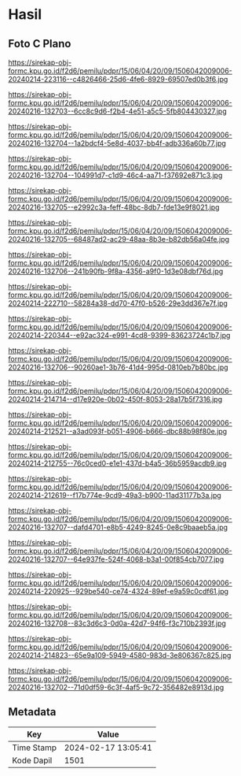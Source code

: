 # Hasil

## Foto C Plano

https://sirekap-obj-formc.kpu.go.id/f2d6/pemilu/pdpr/15/06/04/20/09/1506042009006-20240214-223116--c4826466-25d6-4fe6-8929-69507ed0b3f6.jpg

https://sirekap-obj-formc.kpu.go.id/f2d6/pemilu/pdpr/15/06/04/20/09/1506042009006-20240216-132703--6cc8c9d6-f2b4-4e51-a5c5-5fb804430327.jpg

https://sirekap-obj-formc.kpu.go.id/f2d6/pemilu/pdpr/15/06/04/20/09/1506042009006-20240216-132704--1a2bdcf4-5e8d-4037-bb4f-adb336a60b77.jpg

https://sirekap-obj-formc.kpu.go.id/f2d6/pemilu/pdpr/15/06/04/20/09/1506042009006-20240216-132704--104991d7-c1d9-46c4-aa71-f37692e871c3.jpg

https://sirekap-obj-formc.kpu.go.id/f2d6/pemilu/pdpr/15/06/04/20/09/1506042009006-20240216-132705--e2992c3a-feff-48bc-8db7-fde13e9f8021.jpg

https://sirekap-obj-formc.kpu.go.id/f2d6/pemilu/pdpr/15/06/04/20/09/1506042009006-20240216-132705--68487ad2-ac29-48aa-8b3e-b82db56a04fe.jpg

https://sirekap-obj-formc.kpu.go.id/f2d6/pemilu/pdpr/15/06/04/20/09/1506042009006-20240216-132706--241b90fb-9f8a-4356-a9f0-1d3e08dbf76d.jpg

https://sirekap-obj-formc.kpu.go.id/f2d6/pemilu/pdpr/15/06/04/20/09/1506042009006-20240214-222710--58284a38-dd70-47f0-b526-29e3dd367e7f.jpg

https://sirekap-obj-formc.kpu.go.id/f2d6/pemilu/pdpr/15/06/04/20/09/1506042009006-20240214-220344--e92ac324-e991-4cd8-9399-83623724c1b7.jpg

https://sirekap-obj-formc.kpu.go.id/f2d6/pemilu/pdpr/15/06/04/20/09/1506042009006-20240216-132706--90260ae1-3b76-41d4-995d-0810eb7b80bc.jpg

https://sirekap-obj-formc.kpu.go.id/f2d6/pemilu/pdpr/15/06/04/20/09/1506042009006-20240214-214714--d17e920e-0b02-450f-8053-28a17b5f7316.jpg

https://sirekap-obj-formc.kpu.go.id/f2d6/pemilu/pdpr/15/06/04/20/09/1506042009006-20240214-212521--a3ad093f-b051-4906-b666-dbc88b98f80e.jpg

https://sirekap-obj-formc.kpu.go.id/f2d6/pemilu/pdpr/15/06/04/20/09/1506042009006-20240214-212755--76c0ced0-e1e1-437d-b4a5-36b5959acdb9.jpg

https://sirekap-obj-formc.kpu.go.id/f2d6/pemilu/pdpr/15/06/04/20/09/1506042009006-20240214-212619--f17b774e-9cd9-49a3-b900-11ad31177b3a.jpg

https://sirekap-obj-formc.kpu.go.id/f2d6/pemilu/pdpr/15/06/04/20/09/1506042009006-20240216-132707--dafd4701-e8b5-4249-8245-0e8c9baaeb5a.jpg

https://sirekap-obj-formc.kpu.go.id/f2d6/pemilu/pdpr/15/06/04/20/09/1506042009006-20240216-132707--64e937fe-524f-4068-b3a1-00f854cb7077.jpg

https://sirekap-obj-formc.kpu.go.id/f2d6/pemilu/pdpr/15/06/04/20/09/1506042009006-20240214-220925--929be540-ce74-4324-89ef-e9a59c0cdf61.jpg

https://sirekap-obj-formc.kpu.go.id/f2d6/pemilu/pdpr/15/06/04/20/09/1506042009006-20240216-132708--83c3d6c3-0d0a-42d7-94f6-f3c710b2393f.jpg

https://sirekap-obj-formc.kpu.go.id/f2d6/pemilu/pdpr/15/06/04/20/09/1506042009006-20240214-214823--65e9a109-5949-4580-983d-3e806367c825.jpg

https://sirekap-obj-formc.kpu.go.id/f2d6/pemilu/pdpr/15/06/04/20/09/1506042009006-20240216-132702--71d0df59-6c3f-4af5-9c72-356482e8913d.jpg


## Metadata

| Key        | Value               |
| ---------- | ------------------- |
| Time Stamp | 2024-02-17 13:05:41 |
| Kode Dapil | 1501                |



